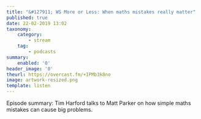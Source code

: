 ```yaml
---
title: "&#127911; WS More or Less: When maths mistakes really matter"
published: true
date: 22-02-2019 13:02
taxonomy:
    category:
        - stream
    tag:
        - podcasts
summary:
    enabled: '0'
header_image: '0'
theurl: https://overcast.fm/+IPMb3k8no
image: artwork-resized.png
template: listen
---
```

 
Episode summary: Tim Harford talks to Matt Parker on how simple maths mistakes can cause big problems.
